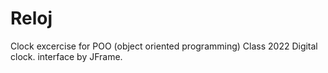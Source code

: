 # Reloj
Clock excercise for POO (object oriented programming) Class 2022
Digital clock.
interface by JFrame.
